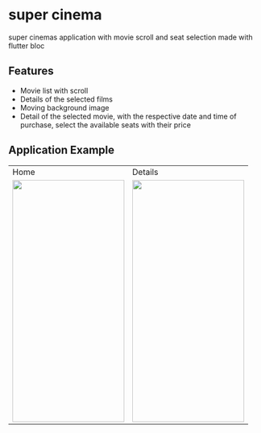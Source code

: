 # super cinema

super cinemas application with movie scroll and seat selection made with flutter bloc

## Features

- Movie list with scroll
- Details of the selected films
- Moving background image
- Detail of the selected movie, with the respective date and time of purchase, select the available seats with their price

## Application Example

<table>
  <tr>
  <td> Home </td>
  <td> Details </td>
  </tr>
  <tr>
<td><img src="https://media.giphy.com/media/Acd11xz4sMo6Jenahk/giphy.gif" width="222" height="480" frameBorder="0" class="giphy-embed" allowFullScreen></img></td>
  <td><img src="https://media.giphy.com/media/Acd11xz4sMo6Jenahk/giphy.gif" width="222" height="480" frameBorder="0" class="giphy-embed" allowFullScreen></img></td>

  </tr>
  </table>
